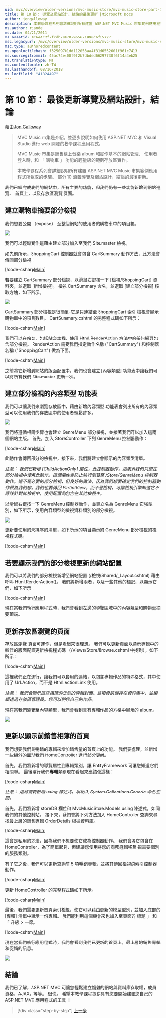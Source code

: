 ```yaml
---
uid: mvc/overview/older-versions/mvc-music-store/mvc-music-store-part-10
title: 第 10 節： 導覽及網站設計，結論的最後更新 |Microsoft Docs
author: jongalloway
description: 本教學課程系列會詳細說明所有建置 ASP.NET MVC Music 市集範例應用程式所採取的步驟。 部分 10 涵蓋最後更新瀏覽和 S...
ms.author: riande
ms.date: 04/21/2011
ms.assetid: 0c6e4c2f-fcdb-4978-9656-1990c6f15727
msc.legacyurl: /mvc/overview/older-versions/mvc-music-store/mvc-music-store-part-10
msc.type: authoredcontent
ms.openlocfilehash: f32509701dd112053aa4f31d6552601f961c7413
ms.sourcegitcommit: 45ac74e400f9f2b7dbded66297730f6f14a4eb25
ms.translationtype: MT
ms.contentlocale: zh-TW
ms.lasthandoff: 08/16/2018
ms.locfileid: "41824497"
---
```

<a name="part-10-final-updates-to-navigation-and-site-design-conclusion"></a>第 10 節： 最後更新導覽及網站設計，結論
====================
藉由[Jon Galloway](https://github.com/jongalloway)

> MVC Music 市集是介紹，並逐步說明如何使用 ASP.NET MVC 和 Visual Studio 進行 web 開發的教學課程應用程式。  
>   
> MVC Music 市集是銷售線上音樂 album 和實作基本的網站管理、 使用者登入時，和 「 購物車 」 功能的輕量級的範例存放區實作。  
>   
> 本教學課程系列會詳細說明所有建置 ASP.NET MVC Music 市集範例應用程式所採取的步驟。 部分 10 涵蓋導覽及網站設計，結論的最後更新。


我們已經完成我們的網站中，所有主要的功能，但我們仍有一些功能新增到網站巡覽、 首頁上，以及存放區瀏覽 頁面。

## <a name="creating-the-shopping-cart-summary-partial-view"></a>建立購物車摘要部分檢視

我們想要公開 （expose） 至整個網站的使用者的購物車中的項目數。

![](mvc-music-store-part-10/_static/image1.png)

我們可以輕鬆實作這藉由建立部分加入至我們 Site.master 檢視。

如先前所示，ShoppingCart 控制器就會包含 CartSummary 動作方法，此方法會傳回部分檢視：

[!code-csharp[Main](mvc-music-store-part-10/samples/sample1.cs)]

若要建立 CartSummary 部分檢視，以滑鼠右鍵按一下 [檢視/ShoppingCart] 資料夾，並選取 [新增檢視]。 檢視 CartSummary 命名，並選取 [建立部分檢視] 核取方塊，如下所示。

![](mvc-music-store-part-10/_static/image2.png)

CartSummary 部分檢視是很簡單-它是只連結至 ShoppingCart 索引 檢視會顯示購物車中的項目數目。 CartSummary.cshtml 的完整程式碼如下所示：

[!code-cshtml[Main](mvc-music-store-part-10/samples/sample2.cshtml)]

我們可以在站台，包括站台主機，使用 Html.RenderAction 方法中的任何網頁包含部分檢視。 RenderAction 需要我們指定動作名稱 ("CartSummary") 和控制器名稱 ("ShoppingCart") 做為下面。

[!code-cshtml[Main](mvc-music-store-part-10/samples/sample3.cshtml)]

之前將它新增到網站的版面配置中，我們也會建立 [內容類型] 功能表中讓我們可以將所有我們 Site.master 更新一次。

## <a name="creating-the-genre-menu-partial-view"></a>建立部分檢視的內容類型 功能表

我們可以讓我們來瀏覽存放區中，藉由新增內容類型 功能表會列出所有的內容類型可以使用我們的存放區中的使用者輕鬆許多。

![](mvc-music-store-part-10/_static/image3.png)

我們將遵循相同步驟也會建立 GenreMenu 部分檢視，並接著我們可以加入這兩個網站主版。 首先，加入 StoreController 下列 GenreMenu 控制器動作：

[!code-csharp[Main](mvc-music-store-part-10/samples/sample4.cs)]

此動作會傳回部分的檢視中，接下來，我們將建立會顯示的內容類型清單。

*注意： 我們已新增 [ChildActionOnly] 屬性，此控制器動作，這表示我們只想在部分檢視中使用此動作。這個屬性會防止執行瀏覽至 /Store/GenreMenu 控制器動作。這不是必要的部分檢視，但良好的做法，因為我們想要確定我們的控制器動作做為我們想。我們也要傳回 PartialView，而不是檢視，可讓檢視引擎知道它不應該針對此檢視中，使用配置為包含在其他檢視中。*

以滑鼠右鍵按一下 GenreMenu 控制器動作，並建立名為 GenreMenu 它強型別，如下所示，使用內容類型的檢視資料類別的部分檢視。

![](mvc-music-store-part-10/_static/image4.png)

更新要使用的未排序的清單，如下所示的項目顯示的 GenreMenu 部分檢視的檢視程式碼。

[!code-cshtml[Main](mvc-music-store-part-10/samples/sample5.cshtml)]

## <a name="updating-site-layout-to-display-our-partial-views"></a>若要顯示我們的部分檢視更新的網站配置

我們可以將我們的部分檢視新增至網站配置 (/檢視/Shared/\_Layout.cshtml) 藉由呼叫 Html.RenderAction()。 我們將新增兩者，以及一些其他的標記，以顯示它們，如下所示：

[!code-cshtml[Main](mvc-music-store-part-10/samples/sample6.cshtml)]

現在當我們執行應用程式時，我們會看到左邊的導覽區域中的內容類型和購物車摘要頂端。

## <a name="update-to-the-store-browse-page"></a>更新存放區瀏覽的頁面

存放區瀏覽 頁面可運作，但是看起來很理想。 我們可以更新頁面以顯示專輯中的較佳的版面配置更新檢視程式碼 （/Views/Store/Browse.cshtml 中找到），如下所示：

[!code-cshtml[Main](mvc-music-store-part-10/samples/sample7.cshtml)]

這裡我們正在進行，讓我們可以套用的連結，以包含專輯作品的特殊格式，其中使用了 Url.Action，而不是 Html.ActionLink 使用。

*注意： 我們會顯示這些相簿的泛型的專輯封面。這項資訊儲存在資料庫中，並編輯透過存放區管理員。您可以將您自己的作品。*

現在當我們瀏覽至內容類型，我們會看到具有專輯作品的方格中顯示的 album。

![](mvc-music-store-part-10/_static/image5.png)

## <a name="updating-the-home-page-to-show-top-selling-albums"></a>更新以顯示前銷售相簿的首頁

我們想要我們最暢銷的專輯來增加銷售量的首頁上的功能。 我們要處理，並新增一些額外的圖形我們 HomeController 進行部分更新。

首先，我們將新增的導覽屬性到專輯類別，讓 EntityFramework 可讓您知道它們相關聯。 最後幾行我們**專輯**類別現在看起來應該像這樣：

[!code-csharp[Main](mvc-music-store-part-10/samples/sample8.cs)]

*注意： 這將需要新增 using 陳述式，以納入 System.Collections.Generic 命名空間。*

首先，我們將新增 storeDB 欄位和 MvcMusicStore.Models using 陳述式，如同我們的其他控制站。 接下來，我們會將下列方法加入 HomeController 查詢來尋找最上層的銷售專輯 OrderDetails 根據資料庫。

[!code-csharp[Main](mvc-music-store-part-10/samples/sample9.cs)]

這會是私用的方法，因為我們不想要使它成為控制器動作。 我們會將它包含在 HomeController，為了簡單起見，但建議您使用將您的商務邏輯移至 視需要個別的服務類別。

有了它之後，我們可以更新查詢前 5 項暢銷專輯，並將其傳回檢視的索引控制器動作。

[!code-csharp[Main](mvc-music-store-part-10/samples/sample10.cs)]

更新 HomeController 的完整程式碼如下所示。

[!code-csharp[Main](mvc-music-store-part-10/samples/sample11.cs)]

最後，我們需要更新首頁索引檢視，使它可以藉由更新的模型型別，並加入底部的 [專輯] 清單中顯示一份專輯。 我們能利用這個機會來也加入至頁面的 標題 」 和 「 升級 > 一節。

[!code-cshtml[Main](mvc-music-store-part-10/samples/sample12.cshtml)]

現在當我們執行應用程式時，我們會看到我們已更新的首頁上，最上層的銷售專輯和促銷的訊息。

![](mvc-music-store-part-10/_static/image1.jpg)

## <a name="conclusion"></a>結論

我們已了解，ASP.NET MVC 可讓您輕鬆建立複雜的網站與資料庫存取權，成員資格，AJAX，等等。 很快。 希望本教學課程提供具有您要開始建置您自己的 ASP.NET MVC 應用程式的工具 ！


> [!div class="step-by-step"]
> [上一步](mvc-music-store-part-9.md)
